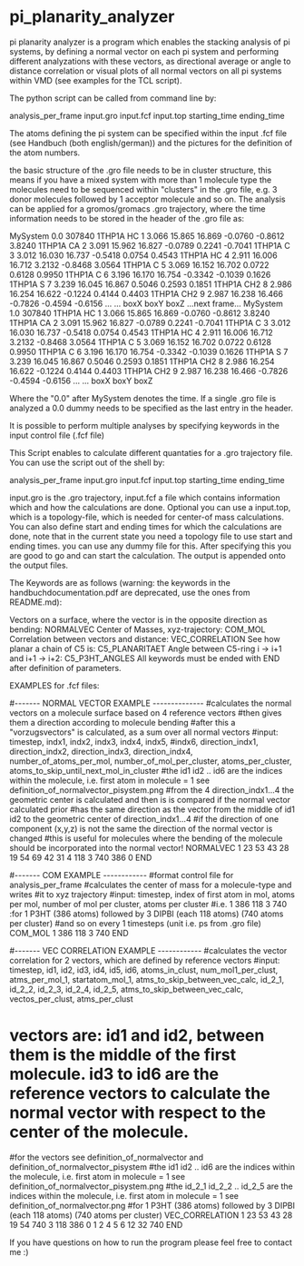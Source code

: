 # pi_planarity_analyzer

pi planarity analyzer is a program which enables the stacking analysis of pi systems, by defining a normal vector on each pi system and performing different analyzations with these vectors, as directional average or angle to distance correlation or visual plots of all normal vectors on all pi systems within VMD (see examples for the TCL script).

The python script can be called from command line by:

analysis_per_frame input.gro input.fcf input.top starting_time ending_time 

The atoms defining the pi system can be specified within the input .fcf file (see Handbuch (both english/german)) and the pictures for the definition of the atom numbers.

the basic structure of the .gro file needs to be in cluster structure, this means if you have a mixed system with more than 1 molecule type the molecules need to be sequenced within "clusters" in the .gro file, e.g. 3 donor molecules followed by 1 acceptor molecule and so on. The analysis can be applied for a gromos/gromacs .gro trajectory, where the time information needs to be stored in the header of the .gro file as:

MySystem  0.0
307840
    1THP1A   HC    1   3.066  15.865  16.869 -0.0760 -0.8612  3.8240
    1THP1A   CA    2   3.091  15.962  16.827 -0.0789  0.2241 -0.7041
    1THP1A    C    3   3.012  16.030  16.737 -0.5418  0.0754  0.4543
    1THP1A   HC    4   2.911  16.006  16.712  3.2132 -0.8468  3.0564
    1THP1A    C    5   3.069  16.152  16.702  0.0722  0.6128  0.9950
    1THP1A    C    6   3.196  16.170  16.754 -0.3342 -0.1039  0.1626
    1THP1A    S    7   3.239  16.045  16.867  0.5046  0.2593  0.1851
    1THP1A  CH2    8   2.986  16.254  16.622 -0.1224  0.4144  0.4403
    1THP1A  CH2    9   2.987  16.238  16.466 -0.7826 -0.4594 -0.6156
    ...
    ...
    boxX boxY boxZ
...next frame...
MySystem  1.0
307840
    1THP1A   HC    1   3.066  15.865  16.869 -0.0760 -0.8612  3.8240
    1THP1A   CA    2   3.091  15.962  16.827 -0.0789  0.2241 -0.7041
    1THP1A    C    3   3.012  16.030  16.737 -0.5418  0.0754  0.4543
    1THP1A   HC    4   2.911  16.006  16.712  3.2132 -0.8468  3.0564
    1THP1A    C    5   3.069  16.152  16.702  0.0722  0.6128  0.9950
    1THP1A    C    6   3.196  16.170  16.754 -0.3342 -0.1039  0.1626
    1THP1A    S    7   3.239  16.045  16.867  0.5046  0.2593  0.1851
    1THP1A  CH2    8   2.986  16.254  16.622 -0.1224  0.4144  0.4403
    1THP1A  CH2    9   2.987  16.238  16.466 -0.7826 -0.4594 -0.6156
    ...
    ...
    boxX boxY boxZ


Where the "0.0" after MySystem denotes the time. If a single .gro file is analyzed a 0.0 dummy needs to be specified as the last entry in the header.

It is possible to perform multiple analyses by specifying keywords in the input control file (.fcf file)


This Script enables to calculate different quantaties for a .gro trajectory file. You can use the script out of the shell by:

analysis_per_frame input.gro input.fcf input.top starting_time ending_time

input.gro is the .gro trajectory, input.fcf a file which contains information which and how the calculations are done. Optional you can use a input.top, which is a topology-file, which is needed for center-of mass calculations. You can also define start and ending times for which the calculations are done, note that in the current state you need a topology file to use start and ending times. you can use any dummy file for this. After specifying this you are good to go and can start the calculation. The output is appended onto the output files.

The Keywords are as follows (warning: the keywords in the handbuchdocumentation.pdf are deprecated, use the ones from README.md):

Vectors on a surface, where the vector is in the opposite direction as bending: NORMALVEC
Center of Masses, xyz-trajectory: COM_MOL
Correlation between vectors and distance: VEC_CORRELATION
See how planar a chain of C5 is: C5_PLANARITAET
Angle between C5-ring i -> i+1 and i+1 -> i+2: C5_P3HT_ANGLES
All keywords must be ended with END after definition of parameters.

EXAMPLES for .fcf files:

#------- NORMAL VECTOR EXAMPLE --------------
#calculates the normal vectors on a molecule surface based on 4 reference vectors
#then gives them a direction according to molecule bending
#after this a "vorzugsvectors" is calculated, as a sum over all normal vectors
#input: timestep, indx1, indx2, indx3, indx4, indx5,
#indx6, direction_indx1, direction_indx2, direction_indx3, direction_indx4, number_of_atoms_per_mol, number_of_mol_per_cluster, atoms_per_cluster, atoms_to_skip_until_next_mol_in_cluster
#the id1 id2 .. id6 are the indices within the molecule, i.e. first atom in molecule = 1 see definition_of_normalvector_pisystem.png
#from the 4 direction_indx1...4 the geometric center is calculated and then is is compared if the normal vector calculated prior
#has the same direction as the vector from the middle of id1 id2 to the geometric center of direction_indx1...4
#if the direction of one component (x,y,z) is not the same the direction of the normal vector is changed
#this is useful for molecules where the bending of the molecule should be incorporated into the normal vector!
NORMALVEC
1 23 53 43 28 19 54 69 42 31 4 118 3 740 386 0
END

#------- COM EXAMPLE ------------
#format control file for analysis_per_frame
#calculates the center of mass for a molecule-type and writes
#it to xyz trajectory
#input: timestep, index of first atom in mol, atoms per mol, number of mol per cluster, atoms per cluster
#i.e. 1 386 118 3 740 :for 1 P3HT (386 atoms) followed by 3 DIPBI (each 118 atoms) (740 atoms per cluster)
#and so on every 1 timesteps (unit i.e. ps from .gro file)
COM_MOL
1 386 118 3 740
END

#------- VEC CORRELATION EXAMPLE ------------
#calculates the vector correlation for 2 vectors, which are defined by reference vectors
#input: timestep, id1, id2, id3, id4, id5, id6, atoms_in_clust, num_mol1_per_clust, atms_per_mol_1, startatom_mol_1, atms_to_skip_between_vec_calc, id_2_1, id_2_2, id_2_3, id_2_4, id_2_5, atms_to_skip_between_vec_calc, vectos_per_clust, atms_per_clust
# vectors are: id1 and id2, between them is the middle of the first molecule. id3 to id6 are the reference vectors to calculate the normal vector with respect to the center of the molecule.
#for the vectors see definition_of_normalvector and definition_of_normalvector_pisystem
#the id1 id2 .. id6 are the indices within the molecule, i.e. first atom in molecule = 1 see definition_of_normalvector_pisystem.png
#the id_2_1 id_2_2 .. id_2_5 are the indices within the molecule, i.e. first atom in molecule = 1 see definition_of_normalvector.png
#for 1 P3HT (386 atoms) followed by 3 DIPBI (each 118 atoms) (740 atoms per cluster)
VEC_CORRELATION
1 23 53 43 28 19 54 740 3 118 386 0 1 2 4 5 6 12 32 740
END




If you have questions on how to run the program please feel free to contact me :)

